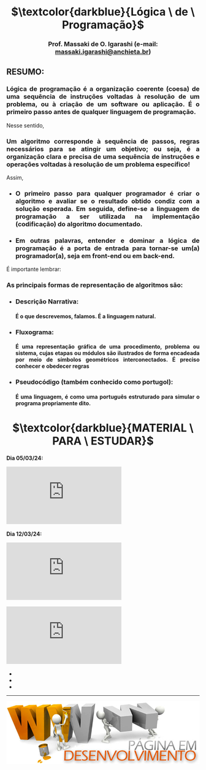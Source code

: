 <div align="center">
	
# $\textcolor{darkblue}{Lógica \ de \ Programação}$
### Prof. Massaki de O. Igarashi (e-mail: massaki.igarashi@anchieta.br)

</div>  

<div align="justify">
	
## **RESUMO:**
	
### Lógica de programação é a organização coerente (coesa) de uma sequência de instruções voltadas à resolução de um problema, ou à criação de um software ou aplicação. É o primeiro passo antes de qualquer linguagem de programação.
Nesse sentido, 

### **Um algoritmo** corresponde à sequência de passos, regras necessários para se atingir um objetivo; ou seja, é a organização clara e precisa de uma sequência de instruções e operações voltadas à resolução de um problema específico!

Assim, 
- ### O primeiro passo para qualquer programador é criar o algoritmo e avaliar se o resultado obtido condiz com a solução esperada. Em seguida, define-se a linguagem de programação a ser utilizada na implementação (codificação) do algoritmo documentado.
- ### Em outras palavras, entender e dominar a lógica de programação é a porta de entrada para tornar-se um(a) programador(a), seja em front-end ou em back-end.


É importante lembrar:
### **As principais formas de representação de algoritmos são:**

- ### **Descrição Narrativa:**
  #### É o que descrevemos, falamos. É a linguagem natural.

- ### **Fluxograma:**
  #### É uma representação gráfica de uma procedimento, problema ou sistema, cujas etapas ou módulos são ilustrados de forma encadeada por meio de símbolos geométricos interconectados. É preciso conhecer e obedecer regras

- ### **Pseudocódigo (também conhecido como portugol):**
  #### É uma linguagem, é como uma português estruturado para simular o programa propriamente dito.

</div>   

<div align="center">
	
# $\textcolor{darkblue}{MATERIAL \ PARA \ ESTUDAR}$

</div>  

<div align="justify">

**Dia 05/03/24:**
	
![LP01 - Introdução à Lógica de Programação – Parte 1](https://github.com/professormassaki/LogicaDeProgramacao/blob/main/LP01%20-%20Introdu%C3%A7%C3%A3o%20%C3%A0%20L%C3%B3gica%20de%20Programa%C3%A7%C3%A3o%20%E2%80%93%20Parte%201.pdf)

**Dia 12/03/24:**

![LP02 - Introdução à Lógica de Programação – Parte 2](https://github.com/professormassaki/LogicaDeProgramacao/blob/main/LP02%20-%20Introdu%C3%A7%C3%A3o%20%C3%A0%20L%C3%B3gica%20de%20Programa%C3%A7%C3%A3o%20%E2%80%93%20Parte%202.1.pdf)

![LP02 - DICAS para o desenvolvimento do trabalho em grupo.pd](https://github.com/professormassaki/LogicaDeProgramacao/blob/main/LP02%20-%20DICAS%20para%20o%20desenvolvimento%20do%20trabalho%20em%20grupo.pdf)

</div>

- 
- 
-

---

<div align="center">

![Em_Desenvolvimento](https://github.com/igarashimassaki/LinguagemPython/blob/main/desenvolvimento.jpg)

</div>
